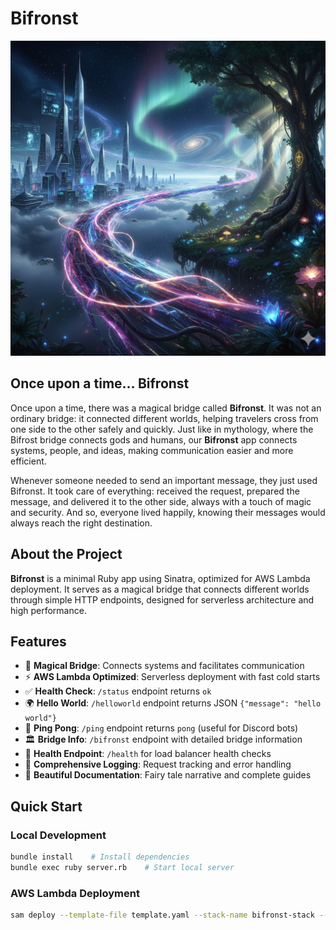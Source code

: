# Bifronst

![Bifronst Illustration](./Bifrost.png)

## Once upon a time... Bifronst

Once upon a time, there was a magical bridge called **Bifronst**. It was not an ordinary bridge: it connected different worlds, helping travelers cross from one side to the other safely and quickly. Just like in mythology, where the Bifrost bridge connects gods and humans, our **Bifronst** app connects systems, people, and ideas, making communication easier and more efficient.

Whenever someone needed to send an important message, they just used Bifronst. It took care of everything: received the request, prepared the message, and delivered it to the other side, always with a touch of magic and security. And so, everyone lived happily, knowing their messages would always reach the right destination.

## About the Project

**Bifronst** is a minimal Ruby app using Sinatra, optimized for AWS Lambda deployment. It serves as a magical bridge that connects different worlds through simple HTTP endpoints, designed for serverless architecture and high performance.

## Features

- 🌉 **Magical Bridge**: Connects systems and facilitates communication
- ⚡ **AWS Lambda Optimized**: Serverless deployment with fast cold starts
- ✅ **Health Check**: `/status` endpoint returns `ok`
- 🌍 **Hello World**: `/helloworld` endpoint returns JSON `{"message": "hello world"}`
- 🏓 **Ping Pong**: `/ping` endpoint returns `pong` (useful for Discord bots)
- 🏛️ **Bridge Info**: `/bifronst` endpoint with detailed bridge information
- 🏥 **Health Endpoint**: `/health` for load balancer health checks
- 📝 **Comprehensive Logging**: Request tracking and error handling
- 🎨 **Beautiful Documentation**: Fairy tale narrative and complete guides

## Quick Start

### Local Development
```zsh
bundle install    # Install dependencies
bundle exec ruby server.rb    # Start local server
```

### AWS Lambda Deployment
```zsh
sam deploy --template-file template.yaml --stack-name bifronst-stack --capabilities CAPABILITY_IAM
```
